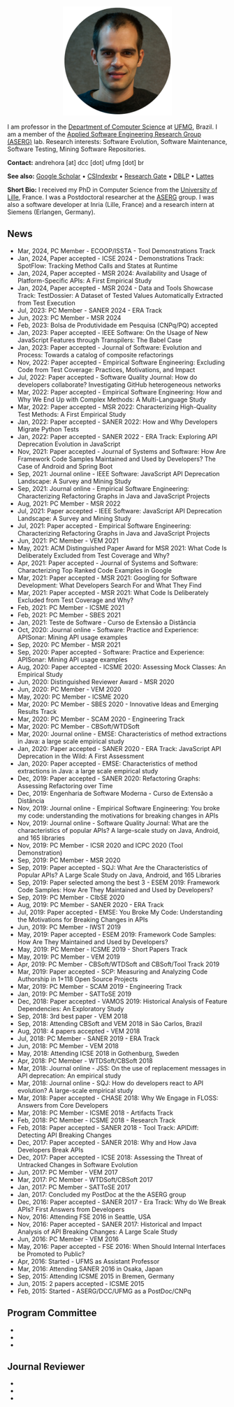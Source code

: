 <p align="center">
  <img src="/andre-hora.png" alt="Andre Hora" style="height:250px; width:250px;"/>
</p>

I am professor in the [Department of Computer Science](https://dcc.ufmg.br) at [UFMG](https://ufmg.br), Brazil. I am a member of the [Applied Software Engineering Research Group (ASERG)](http://aserg.labsoft.dcc.ufmg.br) lab. Research interests: Software Evolution, Software Maintenance, Software Testing, Mining Software Repositories.

**Contact:** andrehora [at] dcc [dot] ufmg [dot] br

**See also:** [Google Scholar](https://scholar.google.com.br/citations?user=2fwfYtQAAAAJ&hl=en) • [CSIndexbr](https://csindexbr.org/authors.html?p=Andre-Hora) • [Research Gate](https://www.researchgate.net/profile/Andre_Hora) • [DBLP](http://dblp.uni-trier.de/pers/hd/h/Hora:Andr=eacute=_C=) • [Lattes](http://lattes.cnpq.br/4957418183504876)


**Short Bio:** I received my PhD in Computer Science from the [University of Lille](https://www.univ-lille.fr), France. I was a Postdoctoral researcher at the [ASERG](http://aserg.labsoft.dcc.ufmg.br) group. I was also a software developer at Inria (Lille, France) and a research intern at Siemens (Erlangen, Germany).

## News

- Mar, 2024, PC Member - ECOOP/ISSTA - Tool Demonstrations Track
- Jan, 2024, Paper accepted - ICSE 2024 - Demonstrations Track: SpotFlow: Tracking Method Calls and States at Runtime
- Jan, 2024, Paper accepted - MSR 2024: Availability and Usage of Platform-Specific APIs: A First
  Empirical Study
- Jan, 2024, Paper accepted - MSR 2024 - Data and Tools Showcase Track: TestDossier: A Dataset of Tested Values Automatically Extracted
  from Test Execution
- Jul, 2023: PC Member - SANER 2024 - ERA Track
- Jun, 2023: PC Member - MSR 2024
- Feb, 2023: Bolsa de Produtividade em Pesquisa (CNPq/PQ) accepted
- Jan, 2023: Paper accepted - IEEE Software: On the Usage of New JavaScript Features through Transpilers: The Babel Case
- Jan, 2023: Paper accepted - Journal of Software: Evolution and Process: Towards a catalog of composite refactorings
- Nov, 2022: Paper accepted - Empirical Software Engineering: Excluding Code from Test Coverage: Practices, Motivations, and Impact
- Jul, 2022: Paper accepted - Software Quality Journal: How do developers collaborate? Investigating GitHub heterogeneous networks
- Mar, 2022: Paper accepted - Empirical Software Engineering: How and Why We End Up with Complex Methods: A Multi-Language Study
- Mar, 2022: Paper accepted - MSR 2022: Characterizing High-Quality Test Methods: A First Empirical Study
- Jan, 2022: Paper accepted - SANER 2022: How and Why Developers Migrate Python Tests
- Jan, 2022: Paper accepted - SANER 2022 - ERA Track: Exploring API Deprecation Evolution in JavaScript
- Nov, 2021: Paper accepted - Journal of Systems and Software: How Are Framework Code Samples Maintained and Used by Developers? The Case of Android and Spring Boot
- Sep, 2021: Journal online - IEEE Software: JavaScript API Deprecation Landscape: A Survey and Mining Study
- Sep, 2021: Journal online - Empirical Software Engineering: Characterizing Refactoring Graphs in Java and JavaScript Projects
- Aug, 2021: PC Member - MSR 2022
- Jul, 2021: Paper accepted - IEEE Software: JavaScript API Deprecation Landscape: A Survey and Mining Study
- Jul, 2021: Paper accepted - Empirical Software Engineering: Characterizing Refactoring Graphs in Java and JavaScript Projects
- Jun, 2021: PC Member - VEM 2021
- May, 2021: ACM Distinguished Paper Award for MSR 2021: What Code Is Deliberately Excluded from Test Coverage and Why?
- Apr, 2021: Paper accepted - Journal of Systems and Software: Characterizing Top Ranked Code Examples in Google
- Mar, 2021: Paper accepted - MSR 2021: Googling for Software Development: What Developers Search For and What They Find
- Mar, 2021: Paper accepted - MSR 2021: What Code Is Deliberately Excluded from Test Coverage and Why?
- Feb, 2021: PC Member - ICSME 2021
- Feb, 2021: PC Member - SBES 2021
- Jan, 2021: Teste de Software - Curso de Extensão a Distância
- Oct, 2020: Journal online - Software: Practice and Experience: APISonar: Mining API usage examples
- Sep, 2020: PC Member - MSR 2021
- Sep, 2020: Paper accepted - Software: Practice and Experience: APISonar: Mining API usage examples
- Aug, 2020: Paper accepted - ICSME 2020: Assessing Mock Classes: An Empirical Study
- Jun, 2020: Distinguished Reviewer Award - MSR 2020
- Jun, 2020: PC Member - VEM 2020
- May, 2020: PC Member - ICSME 2020
- Mar, 2020: PC Member - SBES 2020 - Innovative Ideas and Emerging Results Track
- Mar, 2020: PC Member - SCAM 2020 - Engineering Track
- Mar, 2020: PC Member - CBSoft/WTDSoft
- Mar, 2020: Journal online - EMSE: Characteristics of method extractions in Java: a large scale empirical study
- Jan, 2020: Paper accepted - SANER 2020 - ERA Track: JavaScript API Deprecation in the Wild: A First Assessment
- Jan, 2020: Paper accepted - EMSE: Characteristics of method extractions in Java: a large scale empirical study
- Dec, 2019: Paper accepted - SANER 2020: Refactoring Graphs: Assessing Refactoring over Time
- Dec, 2019: Engenharia de Software Moderna - Curso de Extensão a Distância
- Nov, 2019: Journal online - Empirical Software Engineering: You broke my code: understanding the motivations for breaking changes in APIs
- Nov, 2019: Journal online - Software Quality Journal: What are the characteristics of popular APIs? A large-scale study on Java, Android, and 165 libraries
- Nov, 2019: PC Member - ICSR 2020 and ICPC 2020 (Tool Demonstration)
- Sep, 2019: PC Member - MSR 2020
- Sep, 2019: Paper accepted - SQJ: What Are the Characteristics of Popular APIs? A Large Scale Study on Java, Android, and 165 Libraries
- Sep, 2019: Paper selected among the best 3 - ESEM 2019: Framework Code Samples: How Are They Maintained and Used by Developers?
- Sep, 2019: PC Member - CIbSE 2020
- Aug, 2019: PC Member - SANER 2020 - ERA Track
- Jul, 2019: Paper accepted - EMSE: You Broke My Code: Understanding the Motivations for Breaking Changes in APIs
- Jun, 2019: PC Member - IWST 2019
- May, 2019: Paper accepted - ESEM 2019: Framework Code Samples: How Are They Maintained and Used by Developers?
- May, 2019: PC Member - ICSME 2019 - Short Papers Track
- May, 2019: PC Member - VEM 2019
- Apr, 2019: PC Member - CBSoft/WTDSoft and CBSoft/Tool Track 2019
- Mar, 2019: Paper accepted - SCP: Measuring and Analyzing Code Authorship in 1+118 Open Source Projects
- Mar, 2019: PC Member - SCAM 2019 - Engineering Track
- Jan, 2019: PC Member - SATToSE 2019
- Dec, 2018: Paper accepted - VAMOS 2019: Historical Analysis of Feature Dependencies: An Exploratory Study
- Sep, 2018: 3rd best paper - VEM 2018
- Sep, 2018: Attending CBSoft and VEM 2018 in São Carlos, Brazil
- Aug, 2018: 4 papers accepted - VEM 2018
- Jul, 2018: PC Member - SANER 2019 - ERA Track
- Jun, 2018: PC Member - VEM 2018
- May, 2018: Attending ICSE 2018 in Gothenburg, Sweden
- Apr, 2018: PC Member - WTDSoft/CBSoft 2018
- Mar, 2018: Journal online - JSS: On the use of replacement messages in API deprecation: An empirical study
- Mar, 2018: Journal online - SQJ: How do developers react to API evolution? A large-scale empirical study
- Mar, 2018: Paper accepted - CHASE 2018: Why We Engage in FLOSS: Answers from Core Developers
- Mar, 2018: PC Member - ICSME 2018 - Artifacts Track
- Feb, 2018: PC Member - ICSME 2018 - Research Track
- Feb, 2018: Paper accepted - SANER 2018 - Tool Track: APIDiff: Detecting API Breaking Changes
- Dec, 2017: Paper accepted - SANER 2018: Why and How Java Developers Break APIs
- Dec, 2017: Paper accepted - ICSE 2018: Assessing the Threat of Untracked Changes in Software Evolution
- Jun, 2017: PC Member - VEM 2017
- Mar, 2017: PC Member - WTDSoft/CBSoft 2017
- Jan, 2017: PC Member - SATToSE 2017
- Jan, 2017: Concluded my PostDoc at the the ASERG group
- Dec, 2016: Paper accepted - SANER 2017 - Era Track: Why do We Break APIs? First Answers from Developers
- Nov, 2016: Attending FSE 2016 in Seattle, USA
- Nov, 2016: Paper accepted - SANER 2017: Historical and Impact Analysis of API Breaking Changes: A Large Scale Study
- Jun, 2016: PC Member - VEM 2016
- May, 2016: Paper accepted - FSE 2016: When Should Internal Interfaces be Promoted to Public?
- Apr, 2016: Started - UFMS as Assistant Professor
- Mar, 2016: Attending SANER 2016 in Osaka, Japan
- Sep, 2015: Attending ICSME 2015 in Bremen, Germany
- Jun, 2015: 2 papers accepted - ICSME 2015
- Feb, 2015: Started - ASERG/DCC/UFMG as a PostDoc/CNPq

## Program Committee

-
-
-

## Journal Reviewer

-
-
-

